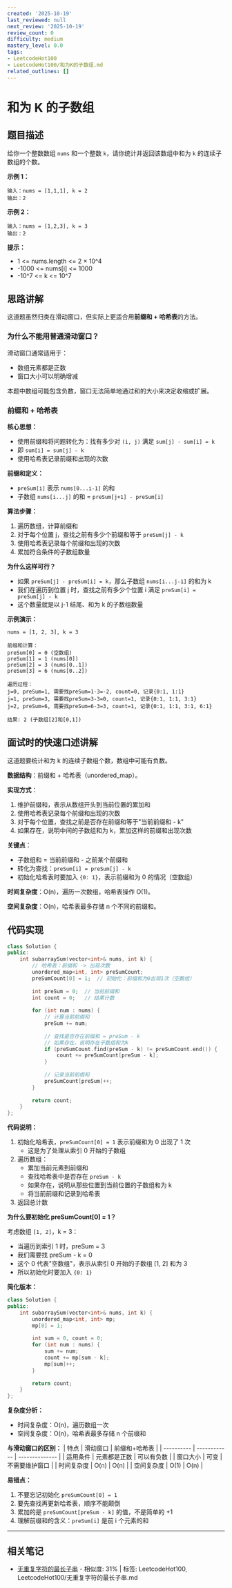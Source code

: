 ```yaml
---
created: '2025-10-19'
last_reviewed: null
next_review: '2025-10-19'
review_count: 0
difficulty: medium
mastery_level: 0.0
tags:
- LeetcodeHot100
- LeetcodeHot100/和为K的子数组.md
related_outlines: []
---
```

# 和为 K 的子数组

## 题目描述

给你一个整数数组 `nums` 和一个整数 `k`，请你统计并返回该数组中和为 `k` 的连续子数组的个数。

**示例 1：**
```
输入：nums = [1,1,1], k = 2
输出：2
```

**示例 2：**
```
输入：nums = [1,2,3], k = 3
输出：2
```

**提示：**
- 1 <= nums.length <= 2 × 10^4
- -1000 <= nums[i] <= 1000
- -10^7 <= k <= 10^7

## 思路讲解

这道题虽然归类在滑动窗口，但实际上更适合用**前缀和 + 哈希表**的方法。

### 为什么不能用普通滑动窗口？

滑动窗口通常适用于：
- 数组元素都是正数
- 窗口大小可以明确增减

本题中数组可能包含负数，窗口无法简单地通过和的大小来决定收缩或扩展。

### 前缀和 + 哈希表

**核心思想：**
- 使用前缀和将问题转化为：找有多少对 `(i, j)` 满足 `sum[j] - sum[i] = k`
- 即 `sum[i] = sum[j] - k`
- 使用哈希表记录前缀和出现的次数

**前缀和定义：**
- `preSum[i]` 表示 `nums[0...i-1]` 的和
- 子数组 `nums[i...j]` 的和 = `preSum[j+1] - preSum[i]`

**算法步骤：**
1. 遍历数组，计算前缀和
2. 对于每个位置 j，查找之前有多少个前缀和等于 `preSum[j] - k`
3. 使用哈希表记录每个前缀和出现的次数
4. 累加符合条件的子数组数量

**为什么这样可行？**
- 如果 `preSum[j] - preSum[i] = k`，那么子数组 `nums[i...j-1]` 的和为 k
- 我们在遍历到位置 j 时，查找之前有多少个位置 i 满足 `preSum[i] = preSum[j] - k`
- 这个数量就是以 j-1 结尾、和为 k 的子数组数量

**示例演示：**
```
nums = [1, 2, 3], k = 3

前缀和计算：
preSum[0] = 0 (空数组)
preSum[1] = 1 (nums[0])
preSum[2] = 3 (nums[0..1])
preSum[3] = 6 (nums[0..2])

遍历过程：
j=0, preSum=1, 需要找preSum=1-3=-2, count=0, 记录{0:1, 1:1}
j=1, preSum=3, 需要找preSum=3-3=0, count=1, 记录{0:1, 1:1, 3:1}
j=2, preSum=6, 需要找preSum=6-3=3, count=1, 记录{0:1, 1:1, 3:1, 6:1}

结果: 2 (子数组[2]和[0,1])
```

## 面试时的快速口述讲解

这道题要统计和为 k 的连续子数组个数，数组中可能有负数。

**数据结构**：前缀和 + 哈希表（unordered_map）。

**实现方式**：
1. 维护前缀和，表示从数组开头到当前位置的累加和
2. 使用哈希表记录每个前缀和出现的次数
3. 对于每个位置，查找之前是否存在前缀和等于"当前前缀和 - k"
4. 如果存在，说明中间的子数组和为 k，累加这样的前缀和出现次数

**关键点**：
- 子数组和 = 当前前缀和 - 之前某个前缀和
- 转化为查找：`preSum[i] = preSum[j] - k`
- 初始化哈希表时要加入 `{0: 1}`，表示前缀和为 0 的情况（空数组）

**时间复杂度**：O(n)，遍历一次数组，哈希表操作 O(1)。

**空间复杂度**：O(n)，哈希表最多存储 n 个不同的前缀和。

## 代码实现

```cpp
class Solution {
public:
    int subarraySum(vector<int>& nums, int k) {
        // 哈希表：前缀和 -> 出现次数
        unordered_map<int, int> preSumCount;
        preSumCount[0] = 1;  // 初始化：前缀和为0出现1次（空数组）
        
        int preSum = 0;  // 当前前缀和
        int count = 0;   // 结果计数
        
        for (int num : nums) {
            // 计算当前前缀和
            preSum += num;
            
            // 查找是否存在前缀和 = preSum - k
            // 如果存在，说明存在子数组和为k
            if (preSumCount.find(preSum - k) != preSumCount.end()) {
                count += preSumCount[preSum - k];
            }
            
            // 记录当前前缀和
            preSumCount[preSum]++;
        }
        
        return count;
    }
};
```

**代码说明：**
1. 初始化哈希表，`preSumCount[0] = 1` 表示前缀和为 0 出现了 1 次
   - 这是为了处理从索引 0 开始的子数组
2. 遍历数组：
   - 累加当前元素到前缀和
   - 查找哈希表中是否存在 `preSum - k`
   - 如果存在，说明从那些位置到当前位置的子数组和为 k
   - 将当前前缀和记录到哈希表
3. 返回总计数

**为什么要初始化 preSumCount[0] = 1？**

考虑数组 `[1, 2]`，k = 3：
- 当遍历到索引 1 时，preSum = 3
- 我们需要找 preSum - k = 0
- 这个 0 代表"空数组"，表示从索引 0 开始的子数组 [1, 2] 和为 3
- 所以初始化时要加入 `{0: 1}`

**简化版本：**
```cpp
class Solution {
public:
    int subarraySum(vector<int>& nums, int k) {
        unordered_map<int, int> mp;
        mp[0] = 1;
        
        int sum = 0, count = 0;
        for (int num : nums) {
            sum += num;
            count += mp[sum - k];
            mp[sum]++;
        }
        
        return count;
    }
};
```

**复杂度分析：**
- 时间复杂度：O(n)，遍历数组一次
- 空间复杂度：O(n)，哈希表最多存储 n 个前缀和

**与滑动窗口的区别：**
| 特点       | 滑动窗口     | 前缀和+哈希表  |
| ---------- | ------------ | -------------- |
| 适用条件   | 元素都是正数 | 可以有负数     |
| 窗口大小   | 可变         | 不需要维护窗口 |
| 时间复杂度 | O(n)         | O(n)           |
| 空间复杂度 | O(1)         | O(n)           |

**易错点：**
1. 不要忘记初始化 `preSumCount[0] = 1`
2. 要先查找再更新哈希表，顺序不能颠倒
3. 累加的是 `preSumCount[preSum - k]` 的值，不是简单的 +1
4. 理解前缀和的含义：`preSum[i]` 是前 i 个元素的和


---

## 相关笔记
<!-- 自动生成 -->

- [无重复字符的最长子串](notes/LeetcodeHot100/无重复字符的最长子串.md) - 相似度: 31% | 标签: LeetcodeHot100, LeetcodeHot100/无重复字符的最长子串.md

